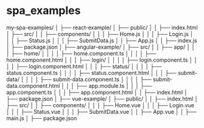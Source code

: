 # spa_examples


my-spa-examples/
│
├── react-example/
│   ├── public/
│   │   ├── index.html
│   ├── src/
│   │   ├── components/
│   │   │   ├── Home.js
│   │   │   ├── Login.js
│   │   │   ├── Status.js
│   │   │   ├── SubmitData.js
│   │   ├── App.js
│   │   ├── index.js
│   ├── package.json
│
├── angular-example/
│   ├── src/
│   │   ├── app/
│   │   │   ├── home/
│   │   │   │   ├── home.component.ts
│   │   │   │   ├── home.component.html
│   │   │   ├── login/
│   │   │   │   ├── login.component.ts
│   │   │   │   ├── login.component.html
│   │   │   ├── status/
│   │   │   │   ├── status.component.ts
│   │   │   │   ├── status.component.html
│   │   │   ├── submit-data/
│   │   │   │   ├── submit-data.component.ts
│   │   │   │   ├── submit-data.component.html
│   │   │   ├── app.module.ts
│   │   │   ├── app.component.ts
│   │   │   ├── app.component.html
│   │   ├── index.html
│   ├── package.json
│
├── vue-example/
│   ├── public/
│   │   ├── index.html
│   ├── src/
│   │   ├── components/
│   │   │   ├── Home.vue
│   │   │   ├── Login.vue
│   │   │   ├── Status.vue
│   │   │   ├── SubmitData.vue
│   │   ├── App.vue
│   │   ├── main.js
│   ├── package.json
